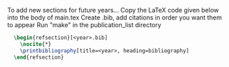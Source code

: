 To add new sections for future years...
  Copy the LaTeX code given below into the body of main.tex
  Create <year>.bib, add citations in order you want them to appear
  Run "make" in the publication_list directory
```tex
  \begin{refsection}[<year>.bib]
    \nocite{*}
    \printbibliography[title=<year>, heading=bibliography]
  \end{refsection}
```